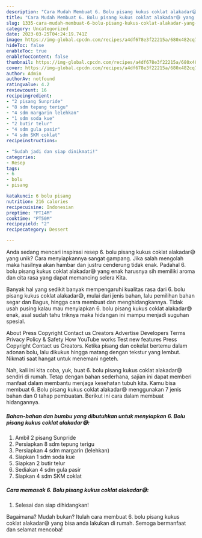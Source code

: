 ```yaml
---
description: "Cara Mudah Membuat 6. Bolu pisang kukus coklat alakadar😅 yang Bisa Manjain Lidah"
title: "Cara Mudah Membuat 6. Bolu pisang kukus coklat alakadar😅 yang Bisa Manjain Lidah"
slug: 1335-cara-mudah-membuat-6-bolu-pisang-kukus-coklat-alakadar-yang-bisa-manjain-lidah
category: Uncategorized
date: 2023-03-25T04:24:19.741Z
image: https://img-global.cpcdn.com/recipes/a4df678e3f22215a/680x482cq70/6-bolu-pisang-kukus-coklat-alakadar-foto-resep-utama.jpg
hideToc: false
enableToc: true
enableTocContent: false
thumbnail: https://img-global.cpcdn.com/recipes/a4df678e3f22215a/680x482cq70/6-bolu-pisang-kukus-coklat-alakadar-foto-resep-utama.jpg
cover: https://img-global.cpcdn.com/recipes/a4df678e3f22215a/680x482cq70/6-bolu-pisang-kukus-coklat-alakadar-foto-resep-utama.jpg
author: Admin
authorAv: notfound
ratingvalue: 4.2
reviewcount: 16
recipeingredient:
- "2 pisang Sunpride"
- "8 sdm tepung terigu"
- "4 sdm margarin lelehkan"
- "1 sdm soda kue"
- "2 butir telur"
- "4 sdm gula pasir"
- "4 sdm SKM coklat"
recipeinstructions:

- "Sudah jadi dan siap dinikmati!"
categories:
- Resep
tags:
- 6
- bolu
- pisang

katakunci: 6 bolu pisang 
nutrition: 216 calories
recipecuisine: Indonesian
preptime: "PT14M"
cooktime: "PT50M"
recipeyield: "2"
recipecategory: Dessert

---
```





Anda sedang mencari inspirasi resep 6. bolu pisang kukus coklat alakadar😅 yang unik? Cara menyiapkannya sangat gampang. Jika salah mengolah maka hasilnya akan hambar dan justru cenderung tidak enak. Padahal 6. bolu pisang kukus coklat alakadar😅 yang enak harusnya sih memiliki aroma dan cita rasa yang dapat memancing selera Kita.





Banyak hal yang sedikit banyak mempengaruhi kualitas rasa dari 6. bolu pisang kukus coklat alakadar😅, mulai dari jenis bahan, lalu pemilihan bahan segar dan Bagus, hingga cara membuat dan menghidangkannya. Tidak usah pusing kalau mau menyiapkan 6. bolu pisang kukus coklat alakadar😅 enak,      asal sudah tahu triknya maka hidangan ini mampu menjadi suguhan spesial.














About Press Copyright Contact us Creators Advertise Developers Terms Privacy Policy &amp; Safety How YouTube works Test new features Press Copyright Contact us Creators. Ketika pisang dan cokelat bertemu dalam adonan bolu, lalu dikukus hingga matang dengan tekstur yang lembut. Nikmati saat hangat untuk menemani ngeteh.






Nah, kali ini kita coba, yuk, buat 6. bolu pisang kukus coklat alakadar😅 sendiri di rumah. Tetap dengan bahan sederhana, sajian ini dapat memberi manfaat dalam membantu menjaga kesehatan tubuh kita. Kamu bisa membuat 6. Bolu pisang kukus coklat alakadar😅 menggunakan 7 jenis bahan dan 0 tahap pembuatan. Berikut ini cara dalam membuat hidangannya.

<!--inarticleads1-->

##### Bahan-bahan dan bumbu yang dibutuhkan untuk menyiapkan 6. Bolu pisang kukus coklat alakadar😅:

1. Ambil 2 pisang Sunpride
1. Persiapkan 8 sdm tepung terigu
1. Persiapkan 4 sdm margarin (lelehkan)
1. Siapkan 1 sdm soda kue
1. Siapkan 2 butir telur
1. Sediakan 4 sdm gula pasir
1. Siapkan 4 sdm SKM coklat




<!--inarticleads2-->

##### Cara memasak 6. Bolu pisang kukus coklat alakadar😅:


1. Selesai dan siap dihidangkan!



Bagaimana? Mudah bukan? Itulah cara membuat 6. bolu pisang kukus coklat alakadar😅 yang bisa anda lakukan di rumah. Semoga bermanfaat dan selamat mencoba!
